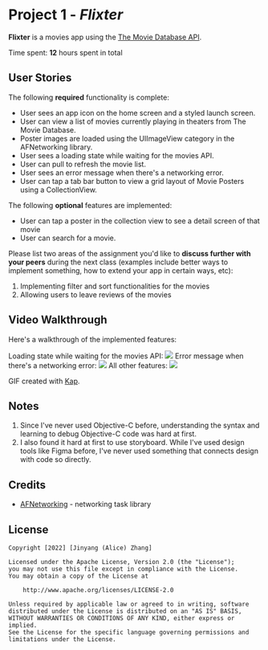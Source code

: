 # Project 1 - *Flixter*

**Flixter** is a movies app using the [The Movie Database API](http://docs.themoviedb.apiary.io/#).

Time spent: **12** hours spent in total

## User Stories

The following **required** functionality is complete:

- User sees an app icon on the home screen and a styled launch screen.
- User can view a list of movies currently playing in theaters from The Movie Database.
- Poster images are loaded using the UIImageView category in the AFNetworking library.
- User sees a loading state while waiting for the movies API.
- User can pull to refresh the movie list.
- User sees an error message when there's a networking error.
- User can tap a tab bar button to view a grid layout of Movie Posters using a CollectionView.

The following **optional** features are implemented:

- User can tap a poster in the collection view to see a detail screen of that movie
- User can search for a movie.

Please list two areas of the assignment you'd like to **discuss further with your peers** during the next class (examples include better ways to implement something, how to extend your app in certain ways, etc):

1. Implementing filter and sort functionalities for the movies
2. Allowing users to leave reviews of the movies 

## Video Walkthrough

Here's a walkthrough of the implemented features:

Loading state while waiting for the movies API:
![](https://github.com/alicezhang030/Flixter/blob/main/Showcase%20vids/very%20bad%20network%20showcase.gif)
Error message when there's a networking error:
![](https://github.com/alicezhang030/Flixter/blob/main/Showcase%20vids/no%20network.gif)
All other features:
![](https://github.com/alicezhang030/Flixter/blob/main/Showcase%20vids/Showcase%20vid%201.gif)


GIF created with [Kap](https://getkap.co/).

## Notes

1. Since I've never used Objective-C before, understanding the syntax and learning to debug Objective-C code was hard at first. 
2. I also found it hard at first to use storyboard. While I've used design tools like Figma before, I've never used something that connects design with code so directly.

## Credits

- [AFNetworking](https://github.com/AFNetworking/AFNetworking) - networking task library

## License

    Copyright [2022] [Jinyang (Alice) Zhang]

    Licensed under the Apache License, Version 2.0 (the "License");
    you may not use this file except in compliance with the License.
    You may obtain a copy of the License at

        http://www.apache.org/licenses/LICENSE-2.0

    Unless required by applicable law or agreed to in writing, software
    distributed under the License is distributed on an "AS IS" BASIS,
    WITHOUT WARRANTIES OR CONDITIONS OF ANY KIND, either express or implied.
    See the License for the specific language governing permissions and
    limitations under the License.
